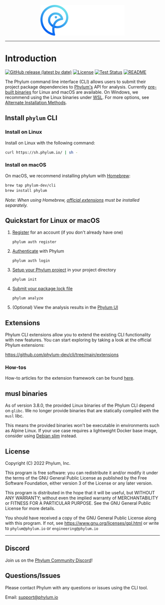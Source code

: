 <p align="center">
  <img height="100" src="https://raw.githubusercontent.com/phylum-dev/cli/main/assets/dark-bckg.svg">
</p>

---

# Introduction

[![GitHub release (latest by date)](https://img.shields.io/github/v/release/phylum-dev/cli)](https://github.com/phylum-dev/cli/releases/latest/)
[![License](https://img.shields.io/github/license/phylum-dev/cli)](https://github.com/phylum-dev/cli/blob/main/LICENSE)
[![Test Status](https://github.com/phylum-dev/cli/actions/workflows/test.yml/badge.svg?branch=main)](https://github.com/phylum-dev/cli/actions/workflows/test.yml)
[![README](https://img.shields.io/badge/docs-README-blue)](https://docs.phylum.io/docs/welcome)

The Phylum command line interface (CLI) allows users to submit their project package dependencies to [Phylum's](https://phylum.io) API for analysis. Currently [pre-built binaries](https://github.com/phylum-dev/cli/releases) for Linux and macOS are available. On Windows, we recommend using the Linux binaries under [WSL](https://learn.microsoft.com/en-us/windows/wsl/). For more options, see [Alternate Installation Methods](https://docs.phylum.io/docs/alternate_install).

## Install `phylum` CLI

### Install on Linux

Install on Linux with the following command:

```sh
curl https://sh.phylum.io/ | sh -
```

### Install on macOS

On macOS, we recommend installing phylum with [Homebrew](https://brew.sh/):

```sh
brew tap phylum-dev/cli
brew install phylum
```

_Note: When using Homebrew, [official extensions][] must be installed separately._

[official extensions]: https://github.com/phylum-dev/cli/tree/main/extensions

## Quickstart for Linux or macOS

1. [Register](https://docs.phylum.io/docs/phylum_auth_register) for an account (if you don't already have one)

   ```
   phylum auth register
   ```

1. [Authenticate](https://docs.phylum.io/docs/phylum_auth_login) with Phylum

   ```
   phylum auth login
   ```

1. [Setup your Phylum project](https://docs.phylum.io/docs/phylum_init) in your project directory

   ```
   phylum init
   ```

1. [Submit your package lock file](https://docs.phylum.io/docs/phylum_analyze)

   ```
   phylum analyze
   ```

1. (Optional) View the analysis results in the [Phylum UI](https://app.phylum.io/auth/login)

## Extensions

Phylum CLI extensions allow you to extend the existing CLI functionality with
new features. You can start exploring by taking a look at the official Phylum
extensions:

<https://github.com/phylum-dev/cli/tree/main/extensions>

### How-tos

How-to articles for the extension framework can be found [here](https://dev.to/phylum).

## musl binaries

As of version 3.8.0, the provided Linux binaries of the Phylum CLI depend on
`glibc`. We no longer provide binaries that are statically compiled with the
`musl` libc.

This means the provided binaries won't be executable in environments such as
Alpine Linux. If your use case requires a lightweight Docker base image,
consider using [Debian slim][debian-slim] instead.

[debian-slim]: https://hub.docker.com/_/debian

## License

Copyright (C) 2022  Phylum, Inc.

This program is free software: you can redistribute it and/or modify it under
the terms of the GNU General Public License as published by the Free Software
Foundation, either version 3 of the License or any later version.

This program is distributed in the hope that it will be useful, but WITHOUT
ANY WARRANTY; without even the implied warranty of MERCHANTABILITY or FITNESS
FOR A PARTICULAR PURPOSE. See the GNU General Public License for more details.

You should have received a copy of the GNU General Public License along with
this program. If not, see <https://www.gnu.org/licenses/gpl.html> or write to
`phylum@phylum.io` or `engineering@phylum.io`

---
## Discord

Join us on the [Phylum Community Discord](https://discord.gg/c9QnknWxm3)!

## Questions/Issues

Please contact Phylum with any questions or issues using the CLI tool.

Email: <support@phylum.io>
